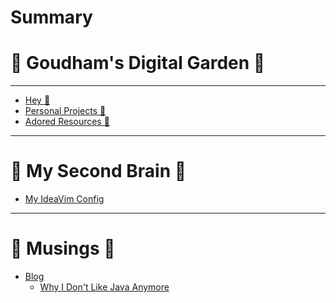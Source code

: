 # Summary

# 🌳 Goudham's Digital Garden 🌳

---

- [Hey 👋](index.md)
- [Personal Projects 🦀](personal_projects/personal_projects.md)
- [Adored Resources 📓]()

---

# 🧠 My Second Brain 🧠

- [My IdeaVim Config]()

---

# 📝 Musings 📝

- [Blog]()
    - [Why I Don't Like Java Anymore](blog/articles/why-i-dont-like-java-anymore.md)